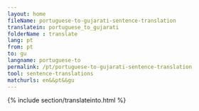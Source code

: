 ```yaml
---
layout: home
fileName: portuguese-to-gujarati-sentence-translation
translatein: portuguese_to_gujarati
folderName : translate
lang: pt
from: pt
to: gu
langname: portuguese-to
permalink: /pt/portuguese-to-gujarati-sentence-translation
tool: sentence-translations
matchurls: en&&pt&&gu
---
```

{% include section/translateinto.html %}
